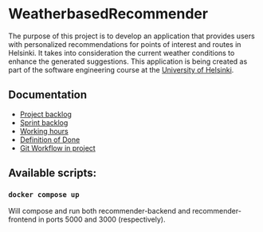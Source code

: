 # WeatherbasedRecommender

The purpose of this project is to develop an application that provides users with personalized recommendations for points of interest and routes in Helsinki. It takes into consideration the current weather conditions to enhance the generated suggestions. This application is being created as part of the software engineering course at the [University of Helsinki](https://www.helsinki.fi/fi).

## Documentation

* [Project backlog](https://github.com/orgs/HelsinkiUniCollab/projects/1)
* [Sprint backlog](https://github.com/orgs/HelsinkiUniCollab/projects/1/views/1)
* [Working hours](https://github.com/HelsinkiUniCollab/WeatherbasedRecommender/blob/main/docs/hours.md)
* [Definition of Done](https://github.com/HelsinkiUniCollab/WeatherbasedRecommender/blob/main/docs/dod.md)
* [Git Workflow in project](https://github.com/HelsinkiUniCollab/WeatherbasedRecommender/blob/main/docs/git-workflow.md)

## Available scripts:

### `docker compose up`

Will compose and run both recommender-backend and recommender-frontend in ports 5000 and 3000 (respectively).
